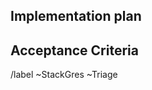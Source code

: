 
<!--Introduction to the problem -->


## Implementation plan
<!-- If you know, implementation plan -->

## Acceptance Criteria
<!-- Acceptance Criteria, Definition of Done, describe the expected output -->


/label ~StackGres ~Triage
